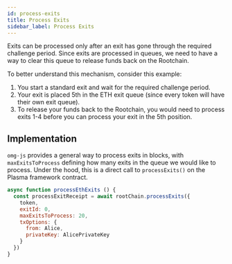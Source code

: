 ```yaml
---
id: process-exits
title: Process Exits
sidebar_label: Process Exits
---
```


Exits can be processed only after an exit has gone through the required challenge period. 
Since exits are processed in queues, we need to have a way to clear this queue to release funds back on the Rootchain.

To better understand this mechanism, consider this example:
1. You start a standard exit and wait for the required challenge period.
2. Your exit is placed 5th in the ETH exit queue (since every token will have their own exit queue).
3. To release your funds back to the Rootchain, you would need to process exits 1-4 before you can process your exit in the 5th position.

## Implementation
`omg-js` provides a general way to process exits in blocks, with `maxExitsToProcess` defining how many exits in the queue we would like to process. Under the hood, this is a direct call to `processExits()` on the Plasma framework contract.

```js
async function processEthExits () {
  const processExitReceipt = await rootChain.processExits({
    token,
    exitId: 0,
    maxExitsToProcess: 20,
    txOptions: {
      from: Alice,
      privateKey: AlicePrivateKey
    }
  })
}
```